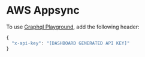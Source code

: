 # AWS Appsync

To use [Graphql Playground](https://github.com/prismagraphql/graphql-playground), add the following header:

```javascript
{
  "x-api-key": "[DASHBOARD GENERATED API KEY]"
}
```

